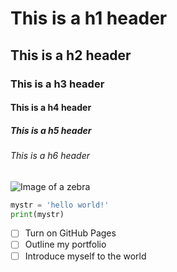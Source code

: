 # This is a h1 header
## This is a h2 header
### This is a h3 header
#### This is a h4 header
##### This is a h5 header
###### This is a h6 header

![Image of a zebra](https://cdn.mos.cms.futurecdn.net/HjFE8NKWuCmgfHCcndJ3rK-1200-80.jpg)
``` python
mystr = 'hello world!'
print(mystr)
```

- [ ] Turn on GitHub Pages
- [ ] Outline my portfolio
- [ ] Introduce myself to the world
